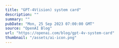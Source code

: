 ```yaml
---
title: "GPT-4V(ision) system card"
description: ""
summary: ""
pubDate: "Mon, 25 Sep 2023 07:00:00 GMT"
source: "OpenAI Blog"
url: "https://openai.com/blog/gpt-4v-system-card"
thumbnail: "/assets/ai-icon.png"
---
```


